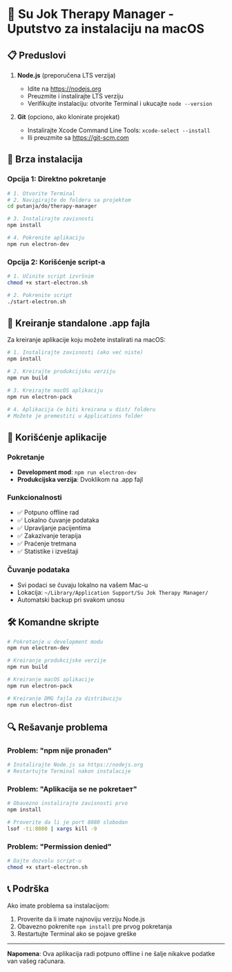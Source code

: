 
# 🏥 Su Jok Therapy Manager - Uputstvo za instalaciju na macOS

## 📋 Preduslovi

1. **Node.js** (preporučena LTS verzija)
   - Idite na https://nodejs.org
   - Preuzmite i instalirajte LTS verziju
   - Verifikujte instalaciju: otvorite Terminal i ukucajte `node --version`

2. **Git** (opciono, ako klonirate projekat)
   - Instalirajte Xcode Command Line Tools: `xcode-select --install`
   - Ili preuzmite sa https://git-scm.com

## 🚀 Brza instalacija

### Opcija 1: Direktno pokretanje
```bash
# 1. Otvorite Terminal
# 2. Navigirajte do foldera sa projektom
cd putanja/do/therapy-manager

# 3. Instalirajte zavisnosti
npm install

# 4. Pokrenite aplikaciju
npm run electron-dev
```

### Opcija 2: Korišćenje script-a
```bash
# 1. Učinite script izvršnim
chmod +x start-electron.sh

# 2. Pokrenite script
./start-electron.sh
```

## 🔧 Kreiranje standalone .app fajla

Za kreiranje aplikacije koju možete instalirati na macOS:

```bash
# 1. Instalirajte zavisnosti (ako već niste)
npm install

# 2. Kreirajte produkcijsku verziju
npm run build

# 3. Kreirajte macOS aplikaciju
npm run electron-pack

# 4. Aplikacija će biti kreirana u dist/ folderu
# Možete je premestiti u Applications folder
```

## 📱 Korišćenje aplikacije

### Pokretanje
- **Development mod**: `npm run electron-dev`
- **Produkcijska verzija**: Dvoklikom na .app fajl

### Funkcionalnosti
- ✅ Potpuno offline rad
- ✅ Lokalno čuvanje podataka
- ✅ Upravljanje pacijentima
- ✅ Zakazivanje terapija
- ✅ Praćenje tretmana
- ✅ Statistike i izveštaji

### Čuvanje podataka
- Svi podaci se čuvaju lokalno na vašem Mac-u
- Lokacija: `~/Library/Application Support/Su Jok Therapy Manager/`
- Automatski backup pri svakom unosu

## 🛠 Komandne skripte

```bash
# Pokretanje u development modu
npm run electron-dev

# Kreiranje produkcijske verzije
npm run build

# Kreiranje macOS aplikacije
npm run electron-pack

# Kreiranje DMG fajla za distribuciju
npm run electron-dist
```

## 🔍 Rešavanje problema

### Problem: "npm nije pronađen"
```bash
# Instalirajte Node.js sa https://nodejs.org
# Restartujte Terminal nakon instalacije
```

### Problem: "Aplikacija se ne pokretает"
```bash
# Obavezno instalirajte zavisnosti prvo
npm install

# Proverite da li je port 8080 slobodan
lsof -ti:8080 | xargs kill -9
```

### Problem: "Permission denied"
```bash
# Dajte dozvolu script-u
chmod +x start-electron.sh
```

## 📞 Podrška

Ako imate problema sa instalacijom:
1. Proverite da li imate najnoviju verziju Node.js
2. Obavezno pokrenite `npm install` pre prvog pokretanja
3. Restartujte Terminal ako se pojave greške

---

**Napomena**: Ova aplikacija radi potpuno offline i ne šalje nikakve podatke van vašeg računara.
